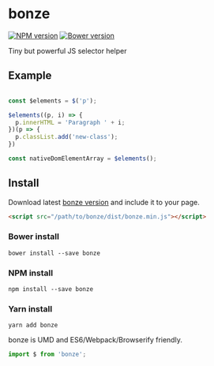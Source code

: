 # bonze

[![NPM version](https://badge.fury.io/js/bonze.svg)](http://badge.fury.io/js/bonze)
[![Bower version](https://badge.fury.io/bo/bonze.svg)](http://badge.fury.io/bo/bonze)

Tiny but powerful JS selector helper

## Example

```javascript

const $elements = $('p');

$elements((p, i) => {
  p.innerHTML = 'Paragraph ' + i;
})(p => {
  p.classList.add('new-class');
})

const nativeDomElementArray = $elements();
```

## Install

Download latest [bonze version](http://jaysalvat.github.io/bonze/releases/latest/bonze.zip) and include it to your page.

```html
<script src="/path/to/bonze/dist/bonze.min.js"></script>
```

### Bower install

    bower install --save bonze

### NPM install

    npm install --save bonze

### Yarn install

    yarn add bonze

bonze is UMD and ES6/Webpack/Browserify friendly.

```javascript
import $ from 'bonze';
```
